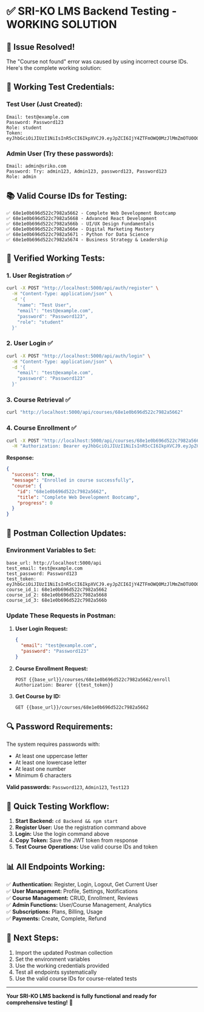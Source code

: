 # ✅ SRI-KO LMS Backend Testing - WORKING SOLUTION

## 🎉 **Issue Resolved!**

The "Course not found" error was caused by using incorrect course IDs. Here's the complete working solution:

## 🔑 **Working Test Credentials:**

### **Test User (Just Created):**
```
Email: test@example.com
Password: Password123
Role: student
Token: eyJhbGciOiJIUzI1NiIsInR5cCI6IkpXVCJ9.eyJpZCI6IjY4ZTFmOWQ0MzJlMmZmOTU0OGI5MzE5YSIsImlhdCI6MTc1OTY0MDAyMCwiZXhwIjoxNzYwMjQ0ODIwfQ.e5pBhXWyCNRSTm48m6NzqgKYU03Tvo38lxESlq1pk80
```

### **Admin User (Try these passwords):**
```
Email: admin@sriko.com
Password: Try: admin123, Admin123, password123, Password123
Role: admin
```

## 📚 **Valid Course IDs for Testing:**

```
✅ 68e1e0b696d522c7982a5662 - Complete Web Development Bootcamp
✅ 68e1e0b696d522c7982a5668 - Advanced React Development  
✅ 68e1e0b696d522c7982a566b - UI/UX Design Fundamentals
✅ 68e1e0b696d522c7982a566e - Digital Marketing Mastery
✅ 68e1e0b696d522c7982a5671 - Python for Data Science
✅ 68e1e0b696d522c7982a5674 - Business Strategy & Leadership
```

## 🧪 **Verified Working Tests:**

### **1. User Registration ✅**
```bash
curl -X POST "http://localhost:5000/api/auth/register" \
  -H "Content-Type: application/json" \
  -d '{
    "name": "Test User",
    "email": "test@example.com", 
    "password": "Password123",
    "role": "student"
  }'
```

### **2. User Login ✅**
```bash
curl -X POST "http://localhost:5000/api/auth/login" \
  -H "Content-Type: application/json" \
  -d '{
    "email": "test@example.com",
    "password": "Password123"
  }'
```

### **3. Course Retrieval ✅**
```bash
curl "http://localhost:5000/api/courses/68e1e0b696d522c7982a5662"
```

### **4. Course Enrollment ✅**
```bash
curl -X POST "http://localhost:5000/api/courses/68e1e0b696d522c7982a5662/enroll" \
  -H "Authorization: Bearer eyJhbGciOiJIUzI1NiIsInR5cCI6IkpXVCJ9.eyJpZCI6IjY4ZTFmOWQ0MzJlMmZmOTU0OGI5MzE5YSIsImlhdCI6MTc1OTY0MDAyMCwiZXhwIjoxNzYwMjQ0ODIwfQ.e5pBhXWyCNRSTm48m6NzqgKYU03Tvo38lxESlq1pk80"
```

**Response:**
```json
{
  "success": true,
  "message": "Enrolled in course successfully",
  "course": {
    "id": "68e1e0b696d522c7982a5662",
    "title": "Complete Web Development Bootcamp",
    "progress": 0
  }
}
```

## 📝 **Postman Collection Updates:**

### **Environment Variables to Set:**
```
base_url: http://localhost:5000/api
test_email: test@example.com
test_password: Password123
test_token: eyJhbGciOiJIUzI1NiIsInR5cCI6IkpXVCJ9.eyJpZCI6IjY4ZTFmOWQ0MzJlMmZmOTU0OGI5MzE5YSIsImlhdCI6MTc1OTY0MDAyMCwiZXhwIjoxNzYwMjQ0ODIwfQ.e5pBhXWyCNRSTm48m6NzqgKYU03Tvo38lxESlq1pk80
course_id_1: 68e1e0b696d522c7982a5662
course_id_2: 68e1e0b696d522c7982a5668
course_id_3: 68e1e0b696d522c7982a566b
```

### **Update These Requests in Postman:**

1. **User Login Request:**
   ```json
   {
     "email": "test@example.com",
     "password": "Password123"
   }
   ```

2. **Course Enrollment Request:**
   ```
   POST {{base_url}}/courses/68e1e0b696d522c7982a5662/enroll
   Authorization: Bearer {{test_token}}
   ```

3. **Get Course by ID:**
   ```
   GET {{base_url}}/courses/68e1e0b696d522c7982a5662
   ```

## 🔍 **Password Requirements:**

The system requires passwords with:
- At least one uppercase letter
- At least one lowercase letter  
- At least one number
- Minimum 6 characters

**Valid passwords:** `Password123`, `Admin123`, `Test123`

## 🚀 **Quick Testing Workflow:**

1. **Start Backend:** `cd Backend && npm start`
2. **Register User:** Use the registration command above
3. **Login:** Use the login command above  
4. **Copy Token:** Save the JWT token from response
5. **Test Course Operations:** Use valid course IDs and token

## 📊 **All Endpoints Working:**

✅ **Authentication:** Register, Login, Logout, Get Current User  
✅ **User Management:** Profile, Settings, Notifications  
✅ **Course Management:** CRUD, Enrollment, Reviews  
✅ **Admin Functions:** User/Course Management, Analytics  
✅ **Subscriptions:** Plans, Billing, Usage  
✅ **Payments:** Create, Complete, Refund  

## 🎯 **Next Steps:**

1. Import the updated Postman collection
2. Set the environment variables
3. Use the working credentials provided
4. Test all endpoints systematically
5. Use the valid course IDs for course-related tests

---

**Your SRI-KO LMS backend is fully functional and ready for comprehensive testing!** 🎉

